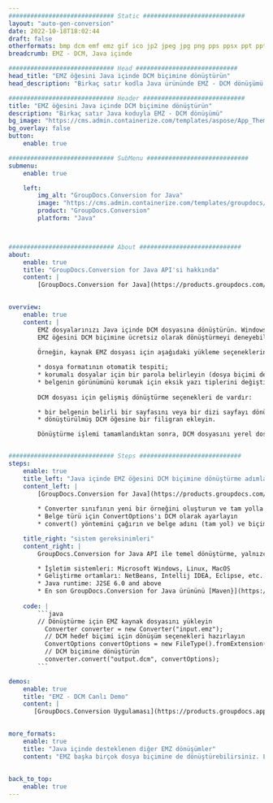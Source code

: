 ```yaml
---
############################# Static ############################
layout: "auto-gen-conversion"
date: 2022-10-18T18:02:44
draft: false
otherformats: bmp dcm emf emz gif ico jp2 jpeg jpg png pps ppsx ppt pptx psb psd svg svgz tga tif tiff webp wmf wmz
breadcrumb: EMZ - DCM, Java içinde

############################# Head ############################
head_title: "EMZ öğesini Java içinde DCM biçimine dönüştürün"
head_description: "Birkaç satır kodla Java ürününde EMZ - DCM dönüşümü. Java için GroupDocs belge dönüştürme API'sini kullanarak 160'tan fazla dosya biçimini dönüştürün"

############################# Header ############################
title: "EMZ öğesini Java içinde DCM biçimine dönüştürün"
description: "Birkaç satır Java koduyla EMZ - DCM dönüşümü"
bg_image: "https://cms.admin.containerize.com/templates/aspose/App_Themes/V3/images/bg/header1.png"
bg_overlay: false
button:
    enable: true

############################# SubMenu ############################
submenu:
    enable: true

    left:
        img_alt: "GroupDocs.Conversion for Java"
        image: "https://cms.admin.containerize.com/templates/groupdocs/images/product-logos/90x90-noborder/groupdocs-conversion-java.png"
        product: "GroupDocs.Conversion"
        platform: "Java"



############################# About ############################
about:
    enable: true
    title: "GroupDocs.Conversion for Java API'si hakkında"
    content: |
        [GroupDocs.Conversion for Java](https://products.groupdocs.com/conversion/java/), Microsoft Office, OpenDocument, PDF, HTML, e-posta, CAD gibi popüler görüntü ve belge biçimleri arasında dönüştürme yapmak için gelişmiş bir dosya biçimi dönüştürme API'sidir. ve sadece birkaç satır kodla çok daha fazlası. Yerel API, orijinal belgelerin biçimlerini otomatik olarak algılar ve dönüştürülen belgeleri özelleştirmek için birçok seçenek sunar. Bir belgeden bilgi çıkarma işlevinin yanı sıra, varsayılan olarak dönüştürme sonuçlarının yerel diske önbelleğe alınmasını da destekler. Ancak, uygun arabirimler (Amazon S3, Dropbox, Google Drive, Windows Azure, Reddis veya diğerleri) uygulanarak her tür önbellek depolaması desteklenebilir.
    

overview:
    enable: true
    content: |
        EMZ dosyalarınızı Java içinde DCM dosyasına dönüştürün. Windows, Linux, macOS gibi seçtiğiniz herhangi bir platformda yalnızca birkaç satır Java kodu gerekir.
        EMZ öğesini DCM biçimine ücretsiz olarak dönüştürmeyi deneyebilir ve dönüşüm sonuçlarının kalitesini değerlendirebilirsiniz. Basit dosya dönüştürme komut dosyalarının yanı sıra, EMZ kaynak dosyasını yüklemek ve DCM çıktısını depolamak için daha karmaşık seçenekleri deneyebilirsiniz. 
        
        Örneğin, kaynak EMZ dosyası için aşağıdaki yükleme seçeneklerini kullanabilirsiniz:

        * dosya formatının otomatik tespiti;
        * korumalı dosyalar için bir parola belirleyin (dosya biçimi destekliyorsa);
        * belgenin görünümünü korumak için eksik yazı tiplerini değiştirin.
        
        DCM dosyası için gelişmiş dönüştürme seçenekleri de vardır:

        * bir belgenin belirli bir sayfasını veya bir dizi sayfayı dönüştürmek;
        * dönüştürülmüş DCM öğesine bir filigran ekleyin.

        Dönüştürme işlemi tamamlandıktan sonra, DCM dosyasını yerel dosya yolunuza veya FTP, Amazon S3, Google Drive, Dropbox vb. gibi herhangi bir üçüncü taraf depolama alanına kaydedebilirsiniz. Lütfen dikkat - EMZ dönüştürmek için DCM için MS Office, Open Office, Adobe Acrobat Reader vb. gibi herhangi bir ek yazılım yüklemeniz gerekmez.


############################# Steps ############################
steps:
    enable: true
    title_left: "Java içinde EMZ öğesini DCM biçimine dönüştürme adımları"
    content_left: |
        [GroupDocs.Conversion for Java](https://products.groupdocs.com/conversion/java/), geliştiricilerin birkaç satır kodla EMZ dosyasını DCM dosyasına kolayca dönüştürmesine olanak tanır.
        
        * Converter sınıfının yeni bir örneğini oluşturun ve tam yolla EMZ dosyasını yükleyin
        * Belge türü için ConvertOptions'ı DCM olarak ayarlayın
        * convert() yöntemini çağırın ve belge adını (tam yol) ve biçimi (DCM) parametre olarak iletin

    title_right: "sistem gereksinimleri"
    content_right: |
        GroupDocs.Conversion for Java API ile temel dönüştürme, yalnızca birkaç satır kodla yapılabilir. API'lerimiz tüm büyük platformlarda ve işletim sistemlerinde desteklenir. Aşağıdaki kodu çalıştırmadan önce, sisteminizde aşağıdaki ön koşulların kurulu olduğundan emin olun.

        * İşletim sistemleri: Microsoft Windows, Linux, MacOS
        * Geliştirme ortamları: NetBeans, Intellij IDEA, Eclipse, etc.
        * Java runtime: J2SE 6.0 and above
        * En son GroupDocs.Conversion for Java ürününü [Maven}](https://repository.groupdocs.com/webapp/#/artifacts/browse/tree/General/repo/com/groupdocs/groupdocs-conversion) adresinden edinin
         
    code: |
        ```java    
        // Dönüştürme için EMZ kaynak dosyasını yükleyin
          Converter converter = new Converter("input.emz");
          // DCM hedef biçimi için dönüşüm seçenekleri hazırlayın
          ConvertOptions convertOptions = new FileType().fromExtension("dcm").getConvertOptions();
          // DCM biçimine dönüştürün
          converter.convert("output.dcm", convertOptions);
        ```

demos:
    enable: true
    title: "EMZ - DCM Canlı Demo"
    content: |
       [GroupDocs.Conversion Uygulaması](https://products.groupdocs.app/conversion/family) web sitemizi ziyaret edin ve EMZ - DCM dönüşümünü şimdi deneyin. Ücretsiz demo aşağıdaki avantajlara sahiptir
          

more_formats:
    enable: true
    title: "Java içinde desteklenen diğer EMZ dönüşümler"
    content: "EMZ başka birçok dosya biçimine de dönüştürebilirsiniz. Lütfen aşağıdaki listeye bakın."
       
       
back_to_top:
    enable: true
---
```


